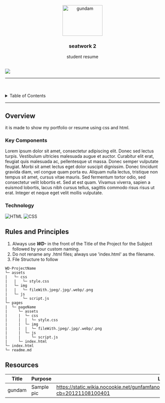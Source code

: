 <a name="readme-top">

<br/>

<br />
<div align="center">
  <a href="https://github.com/herindaj">
  <!-- TODO: If you want to add logo or banner you can add it here -->
    <img src="https://th.bing.com/th/id/R.dfd62d934bafca211a506ed04f6c2516?rik=JlVIi4lr78o4dQ&riu=http%3a%2f%2fimg2.wikia.nocookie.net%2f__cb20121108100401%2fgunfamfanon%2fimages%2f7%2f78%2fGundam_00.jpg&ehk=W0Z%2bhyQO3L52ysXl53E43CCvwRcq3MMtTRH1610RfWc%3d&risl=&pid=ImgRaw&r=0" alt="gundam" width="130" height="100">
  </a>
<!-- TODO: Change Title to the name of the title of your Project -->
  <h3 align="center">seatwork 2</h3>
</div>
<!-- TODO: Make a short description -->
<div align="center">
student resume</div>

<br />

<!-- TODO: Change the zyx-0314 into your github username  -->
<!-- TODO: Change the WD-Template-Project into the same name of your folder -->
![](https://visit-counter.vercel.app/counter.png?page=herindaj/WD-Seatwork-2-TC04)

---

<br />
<br />

<!-- TODO: If you want to add more layers for your readme -->
<details>
  <summary>Table of Contents</summary>
  <ol>
    <li>
      <a href="#overview">Overview</a>
      <ol>
        <li>
          <a href="#key-components">Key Components</a>
        </li>
        <li>
          <a href="#technology">Technology</a>
        </li>
      </ol>
    </li>
    <li>
      <a href="#rules-and-principles">Rules and Principles</a>
    </li>
    <li>
      <a href="#resources">Resources</a>
    </li>
  </ol>
</details>

---

## Overview

<!-- TODO: To be changed -->
<!-- The following are just sample -->
it is made to show my portfolio or resume using css and html.




### Key Components
Lorem ipsum dolor sit amet, consectetur adipiscing elit. Donec sed lectus turpis. Vestibulum ultricies malesuada augue et auctor. Curabitur elit erat, feugiat quis malesuada ac, pellentesque ut massa. Donec semper vulputate feugiat. Morbi sit amet lectus eget dolor suscipit dignissim. Donec tincidunt gravida diam, vel congue quam porta eu. Aliquam nulla lectus, tristique non tempus sit amet, cursus vitae mauris. Sed fermentum tortor odio, sed consectetur velit lobortis et. Sed at est quam. Vivamus viverra, sapien a euismod lobortis, lacus nibh cursus tellus, sagittis commodo risus risus ut erat. Integer et neque eget velit mollis vulputate.
### Technology
<!-- TODO: List of Technology Used -->
![HTML](https://img.shields.io/badge/HTML-E34F26?style=for-the-badge&logo=html5&logoColor=white)
![CSS](https://img.shields.io/badge/CSS-1572B6?style=for-the-badge&logo=css3&logoColor=white)


## Rules and Principles
1. Always use ***WD-*** in the front of the Title of the Project for the Subject followed by your custom naming.
2. Do not rename any .html files; always use 'index.html' as the filename.
3. File Structure to follow

```
WD-ProjectName
└─ assets
|   └─ css
|   |   └─ style.css
|   └─ img
|   |   └─ fileWith.jpeg/.jpg/.webp/.png
|   └─ js
|       └─ script.js
└─ pages
|  └─ pageName
|     └─ assets
|     |  └─ css
|     |  |  └─ style.css
|     |  └─ img
|     |  |  └─ fileWith.jpeg/.jpg/.webp/.png
|     |  └─ js
|     |     └─ script.js
|     └─ index.html
└─ index.html
└─ readme.md
```

## Resources

<!-- TODO: Add References -->
| Title | Purpose | Link |
|-|-|-|
| gundam | Sample pic | https://static.wikia.nocookie.net/gunfamfanon/images/7/78/Gundam_00.jpg/revision/latest?cb=20121108100401|
